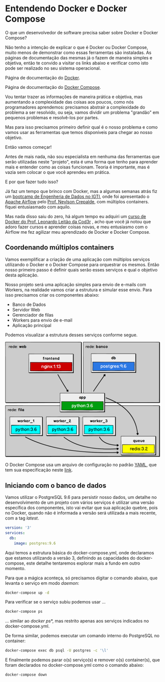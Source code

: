 # Entendendo Docker e Docker Compose

O que um desenvolvedor de software precisa saber sobre Docker e Docker Compose?

Não tenho a intenção de explicar o que é Docker ou Docker Compose, muito menos de demonstrar como essas ferramentas são instaladas. As páginas de documentação das mesmas já o fazem de maneira simples e objetiva, então te convido a visitar os links abaixo e verificar como isto pode ser realizado no seu sistema operacional.

Página de documentação do [Docker](https://docs.docker.com/).

Página de documentação do [Docker Compose](https://docs.docker.com/compose/).

Vou tentar trazer as informações de maneira prática e objetiva, mas aumentando a complexidade das coisas aos poucos, como nós programadores aprendemos: precisamos abstrair a complexidade do problema a ser resolvido, ou seja, vamos dividir um problema "grandão" em pequenos problemas e resolvê-los por partes.

Mas para isso precisamos primeiro definir qual é o nosso problema e como vamos usar as ferramentas que temos disponíveis para chegar ao nosso objetivo.

Então vamos começar!

Antes de mais nada, não sou especialista em nenhuma das ferramentas que serão utilizadas neste "projeto", esta é uma forma que tenho para aprender mais e entender como as coisas funcionam. Teoria é importante, mas é vazia sem colocar o que você aprendeu em prática. 

E por que fazer tudo isso? 

Já faz um tempo que brinco com Docker, mas a algumas semanas atrás fiz um [bootcamp de Engenheria de Dados no IGTI](https://www.igti.com.br/custom/engenharia-de-dados/), onde foi apresentado o [Apache Airflow](https://airflow.apache.org/) pelo [Prof. Neylson Crepalde](https://www.linkedin.com/in/neylsoncrepalde/), com múltiplos containers. fiquei entusiasmado com aquilo.

Mas nada disso saiu do zero, há algum tempo eu adquiri um [curso de Docker do Prof. Leonardo Leitão da Cod3r](https://www.cod3r.com.br/courses/docker) , acho que você já notou que adoro fazer cursos e aprender coisas novas, e meu entusiasmo com o Airflow me fez agilizar meu aprendizado de Docker e Docker Compose.

## Coordenando múltiplos containers

Vamos exemplificar a criação de uma aplicação com múltiplos serviços utilizando o Docker e o Docker Compose para orquestrar os mesmos. Então nosso primeiro passo é definir quais serão esses serviços e qual o objetivo desta aplicação.

Nosso projeto será uma aplicação simples para envio de e-mails com Workers, na realidade vamos criar a estrutura e simular esse envio. Para isso precisamos criar os componentes abaixo:

* Banco de Dados
* Servidor Web
* Gerenciador de filas
* Workers para envio de e-mail
* Aplicação principal

Podemos visualizar a estrutura desses serviços conforme segue.

![Componentes](images/app-docker-compose.png)

O Docker Compose usa um arquivo de configuração no padrão [YAML](https://yaml.org), que tem sua especificação neste [link](https://github.com/compose-spec/compose-spec/blob/master/spec.md).

## Iniciando com o banco de dados

Vamos utilizar o PostgreSQL 9.6 para persistir nosso dados, um detalhe no desenvolvimento de um projeto com vários serviços é utilizar uma versão específica dos componentes, isto vai evitar que sua aplicação quebre, pois no Docker, quando não é informada a versão será utilizada a mais recente, com a tag *latest*.

~~~yaml
version: '3'
services:
  db:
    image: postgres:9.6
~~~

Aqui temos a estrutura básica do docker-compose.yml, onde declaramos que estamos utilizando a versão 3, definindo as capacidades do docker-compose, este detalhe tentaremos explorar mais a fundo em outro momento.

Para que a mágica aconteça, só precisamos digitar o comando abaixo, que levanta o serviço em modo *daemon*:

~~~bash
docker-compose up -d
~~~

Para verificar se o serviço subiu podemos usar ...

~~~bash
docker-compose ps
~~~

... similar ao *docker ps**, mas restrito apenas aos serviços indicados no docker-compose.yml.

De forma similar, podemos executar um comando interno do PostgreSQL no container:

~~~bash
docker-compose exec db psql -U postgres -c '\l'
~~~

E finalmente podemos parar o(s) serviço(s) e remover o(s) container(s), que foram declarados no docker-compose.yml como o comando abaixo:

~~~bash
docker-compose down
~~~



